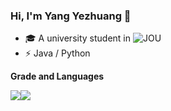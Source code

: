 ### Hi, I'm Yang Yezhuang 👋

- 🎓 A university student in ![JOU](https://www.jou.edu.cn/)
- ⚡ Java / Python

**Grade and Languages**

<div>
  <img style="float: left"
       src="https://github-readme-stats.vercel.app/api?username=yangyezhuang&hide_title=true&include_all_commits=true&count_private=true&line_height=20&hide_border=true&bg_color=ECEFF4&title_color=88C0D0">
  <img
      src="https://github-readme-stats.vercel.app/api/top-langs/?username=yangyezhuang&layout=compact&hide_title=true&langs_count=6&hide=jupyter%20notebook&hide_border=true&bg_color=ECEFF4">
</div>

